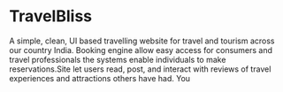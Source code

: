 # TravelBliss
A simple, clean, UI based travelling website for travel and tourism across our country India. Booking engine allow easy access for consumers and travel professionals the systems enable individuals to make reservations.Site let users read, post, and interact with reviews of travel experiences and attractions others have had. You
